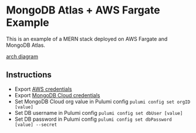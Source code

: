# MongoDB Atlas + AWS Fargate Example
This is an example of a MERN stack deployed on AWS Fargate and MongoDB Atlas. 

[arch diagram](/architecture.png)

## Instructions
- Export [AWS credentials](https://www.pulumi.com/registry/packages/aws/installation-configuration/)
- Export [MongoDB Cloud credentials](https://www.pulumi.com/registry/packages/mongodbatlas/installation-configuration/)
- Set MongoDB Cloud org value in Pulumi config `pulumi config set orgID [value]`
- Set DB username in Pulumi config `pulumi config set dbUser [value]`
- Set DB password in Pulumi config `pulumi config set dbPassword [value] --secret`